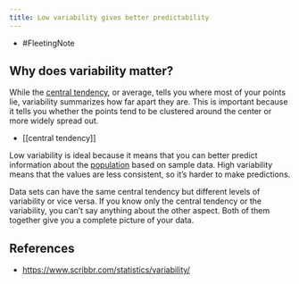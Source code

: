 ```yaml
---
title: Low variability gives better predictability
---
```


- #FleetingNote 

## Why does variability matter?

While the [central tendency](https://www.scribbr.com/statistics/central-tendency/), or average, tells you where most of your points lie, variability summarizes how far apart they are. This is important because it tells you whether the points tend to be clustered around the center or more widely spread out.
- [[central tendency]]

Low variability is ideal because it means that you can better predict information about the [population](https://www.scribbr.com/methodology/population-vs-sample/) based on sample data. High variability means that the values are less consistent, so it’s harder to make predictions.

Data sets can have the same central tendency but different levels of variability or vice versa. If you know only the central tendency or the variability, you can’t say anything about the other aspect. Both of them together give you a complete picture of your data.

## References
- https://www.scribbr.com/statistics/variability/